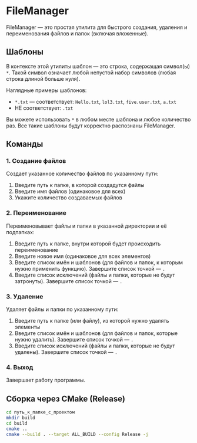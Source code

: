 # FileManager

FileManager — это простая утилита для быстрого создания, удаления и переименования файлов и папок (включая вложенные).

## Шаблоны

В контексте этой утилиты шаблон — это строка, содержащая символ(ы) `*`. Такой символ означает любой непустой набор символов (любая строка длиной больше нуля).

Наглядные примеры шаблонов:

- `*.txt` — соответствует: `Hello.txt`, `lol3.txt`, `five.user.txt`, `a.txt`
- НЕ соответствует: `.txt`

Вы можете использовать `*` в любом месте шаблона и любое количество раз. Все такие шаблоны будут корректно распознаны FileManager.

## Команды

### 1. Создание файлов
Создает указанное количество файлов по указанному пути:

1. Введите путь к папке, в которой создадутся файлы
2. Введите имя файлов (одинаковое для всех)
3. Укажите количество создаваемых файлов

### 2. Переименование
Переименовывает файлы и папки в указанной директории и её подпапках:

1. Введите путь к папке, внутри которой будет происходить переименование
2. Введите новое имя (одинаковое для всех элементов)
3. Введите список имён и шаблонов (для файлов и папок, к которым нужно применить функцию). Завершите список точкой — `.`
4. Введите список исключений (файлы и папки, которые не будут затронуты). Завершите список точкой — `.`

### 3. Удаление
Удаляет файлы и папки по указанному пути:

1. Введите путь к папке (или файлу), из которой нужно удалять элементы
2. Введите список имён и шаблонов (для файлов и папок, которые нужно удалить). Завершите список точкой — `.`
3. Введите список исключений (файлы и папки, которые не будут удалены). Завершите список точкой — `.`

### 4. Выход
Завершает работу программы.

## Сборка через CMake (Release)

```bash
cd путь_к_папке_с_проектом
mkdir build
cd build
cmake ..
cmake --build . --target ALL_BUILD --config Release -j
